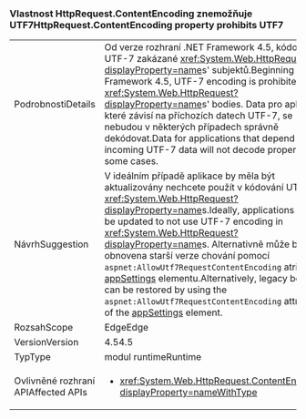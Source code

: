 ### <a name="httprequestcontentencoding-property-prohibits-utf7"></a><span data-ttu-id="0fbe8-101">Vlastnost HttpRequest.ContentEncoding znemožňuje UTF7</span><span class="sxs-lookup"><span data-stu-id="0fbe8-101">HttpRequest.ContentEncoding property prohibits UTF7</span></span>

|   |   |
|---|---|
|<span data-ttu-id="0fbe8-102">Podrobnosti</span><span class="sxs-lookup"><span data-stu-id="0fbe8-102">Details</span></span>|<span data-ttu-id="0fbe8-103">Od verze rozhraní .NET Framework 4.5, kódování UTF-7 zakázané <xref:System.Web.HttpRequest?displayProperty=name>s' subjektů.</span><span class="sxs-lookup"><span data-stu-id="0fbe8-103">Beginning in .NET Framework 4.5, UTF-7 encoding is prohibited in <xref:System.Web.HttpRequest?displayProperty=name>s' bodies.</span></span> <span data-ttu-id="0fbe8-104">Data pro aplikace, které závisí na příchozích datech UTF-7, se nebudou v některých případech správně dekódovat.</span><span class="sxs-lookup"><span data-stu-id="0fbe8-104">Data for applications that depend on incoming UTF-7 data will not decode properly in some cases.</span></span>|
|<span data-ttu-id="0fbe8-105">Návrh</span><span class="sxs-lookup"><span data-stu-id="0fbe8-105">Suggestion</span></span>|<span data-ttu-id="0fbe8-106">V ideálním případě aplikace by měla být aktualizovány nechcete použít v kódování UTF-7 <xref:System.Web.HttpRequest?displayProperty=name>s.</span><span class="sxs-lookup"><span data-stu-id="0fbe8-106">Ideally, applications should be updated to not use UTF-7 encoding in <xref:System.Web.HttpRequest?displayProperty=name>s.</span></span> <span data-ttu-id="0fbe8-107">Alternativně může být obnovena starší verze chování pomocí <code>aspnet:AllowUtf7RequestContentEncoding</code> atribut [appSettings](https://msdn.microsoft.com/library/hh975440(v=vs.110).aspx) elementu.</span><span class="sxs-lookup"><span data-stu-id="0fbe8-107">Alternatively, legacy behavior can be restored by using the <code>aspnet:AllowUtf7RequestContentEncoding</code> attribute of the [appSettings](https://msdn.microsoft.com/library/hh975440(v=vs.110).aspx) element.</span></span>|
|<span data-ttu-id="0fbe8-108">Rozsah</span><span class="sxs-lookup"><span data-stu-id="0fbe8-108">Scope</span></span>|<span data-ttu-id="0fbe8-109">Edge</span><span class="sxs-lookup"><span data-stu-id="0fbe8-109">Edge</span></span>|
|<span data-ttu-id="0fbe8-110">Version</span><span class="sxs-lookup"><span data-stu-id="0fbe8-110">Version</span></span>|<span data-ttu-id="0fbe8-111">4.5</span><span class="sxs-lookup"><span data-stu-id="0fbe8-111">4.5</span></span>|
|<span data-ttu-id="0fbe8-112">Typ</span><span class="sxs-lookup"><span data-stu-id="0fbe8-112">Type</span></span>|<span data-ttu-id="0fbe8-113">modul runtime</span><span class="sxs-lookup"><span data-stu-id="0fbe8-113">Runtime</span></span>|
|<span data-ttu-id="0fbe8-114">Ovlivněné rozhraní API</span><span class="sxs-lookup"><span data-stu-id="0fbe8-114">Affected APIs</span></span>|<ul><li><xref:System.Web.HttpRequest.ContentEncoding?displayProperty=nameWithType></li></ul>|

